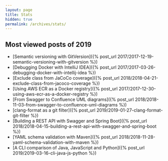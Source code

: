 ```yaml
---
layout: page
title: Stats
hidden: true
permalink: /archives/stats/
---
```


## Most viewed posts of 2019

- [Semantic versioning with
  GitVersion]({% post_url 2017/2017-12-19-semantic-versioning-with-gitversion %})
- [Debugging Docker with IntelliJ
  IDEA]({% post_url 2017/2017-03-26-debugging-docker-with-intellij-idea %})
- [Exclude class from JaCoCo
  coverage]({% post_url 2018/2018-04-21-exclude-class-from-jacoco-coverage %})
- [Using AWS ECR as a Docker
  registry]({% post_url 2017/2017-12-30-using-aws-ecr-as-a-docker-registry %})
- [From Swagger to Confluence UML
  diagrams]({% post_url 2018/2018-11-03-from-swagger-to-confluence-uml-diagrams %})
- [clang-format as a git
  filter]({% post_url 2019/2019-01-27-clang-format-git-filter %})
- [Building a REST API with Swagger and Spring
  Boot]({% post_url 2018/2018-04-15-building-a-rest-api-with-swagger-and-spring-boot %})
- [YAML schema validation with
  Maven]({% post_url 2018/2018-11-28-yaml-schema-validation-with-maven %})
- [A CLI comparison of Java, JavaScript and
  Python]({% post_url 2019/2019-03-16-cli-java-js-python %})
